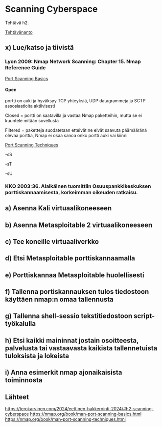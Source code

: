 # Scanning Cyberspace

Tehtävä h2. 

[Tehtävänanto]([url](https://terokarvinen.com/2024/eettinen-hakkerointi-2024/#h2-scanning-cyberspace))

## x) Lue/katso ja tiivistä

### Lyon 2009: Nmap Network Scanning: Chapter 15. Nmap Reference Guide

[Port Scanning Basics](https://nmap.org/book/man-port-scanning-basics.html)

#### Open 

portti on auki ja hyväksyy TCP yhteyksiä, UDP datagrammeja ja SCTP assosiaatioita aktiivisesti

Closed = portti on saatavilla ja vastaa Nmap paketteihin, mutta se ei kuuntele mitään sovellusta

Filtered = paketteja suodatetaan etteivät ne eivät saavuta päämääränä olevaa porttia, Nmap ei osaa sanoa onko portti auki vai kiinni

[Port Scanning Techniques](https://nmap.org/book/man-port-scanning-techniques.html)

-sS

-sT

-sU

### KKO 2003:36. Alaikäinen tuomittiin Osuuspankkikeskuksen porttiskannaamisesta, korkeimman oikeuden ratkaisu.



### 



## a) Asenna Kali virtuaalikoneeseen


## b) Asenna Metasploitable 2 virtuaalikoneeseen


## c) Tee koneille virtuaaliverkko


## d) Etsi Metasploitable porttiskannaamalla


## e) Porttiskannaa Metasploitable huolellisesti


## f) Tallenna portiskannauksen tulos tiedostoon käyttäen nmap:n omaa tallennusta


## g) Tallenna shell-sessio tekstitiedostoon script-työkalulla 


## h) Etsi kaikki maininnat jostain osoitteesta, palvelusta tai vastaavasta kaikista tallennetuista tuloksista ja lokeista


## i) Anna esimerkit nmap ajonaikaisista toiminnosta

## Lähteet

https://terokarvinen.com/2024/eettinen-hakkerointi-2024/#h2-scanning-cyberspace
https://nmap.org/book/man-port-scanning-basics.html
https://nmap.org/book/man-port-scanning-techniques.html

